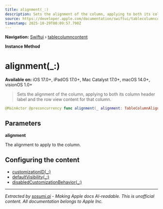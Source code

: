 ```yaml
---
title: alignment(_:)
description: Sets the alignment of the column, applying to both its column header label and the row view content for that column.
source: https://developer.apple.com/documentation/swiftui/tablecolumncontent/alignment(_:)
timestamp: 2025-10-29T00:09:57.790Z
---
```


**Navigation:** [Swiftui](/documentation/swiftui) › [tablecolumncontent](/documentation/swiftui/tablecolumncontent)

**Instance Method**

# alignment(_:)

**Available on:** iOS 17.0+, iPadOS 17.0+, Mac Catalyst 17.0+, macOS 14.0+, visionOS 1.0+

> Sets the alignment of the column, applying to both its column header label and the row view content for that column.

```swift
@MainActor @preconcurrency func alignment(_ alignment: TableColumnAlignment) -> some TableColumnContent<Self.TableRowValue, Self.TableColumnSortComparator>
```

## Parameters

**alignment**

The alignment to apply to the column.



## Configuring the content

- [customizationID(_:)](/documentation/swiftui/tablecolumncontent/customizationid(_:))
- [defaultVisibility(_:)](/documentation/swiftui/tablecolumncontent/defaultvisibility(_:))
- [disabledCustomizationBehavior(_:)](/documentation/swiftui/tablecolumncontent/disabledcustomizationbehavior(_:))

---

*Extracted by [sosumi.ai](https://sosumi.ai) - Making Apple docs AI-readable.*
*This is unofficial content. All documentation belongs to Apple Inc.*
